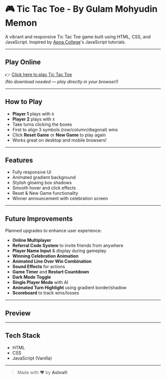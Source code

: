 # 🎮 Tic Tac Toe - By Gulam Mohyudin Memon

A vibrant and responsive Tic Tac Toe game built using HTML, CSS, and JavaScript. Inspired by [Apna College](https://www.youtube.com/@ApnaCollegeOfficial)'s JavaScript tutorials.

---

## Play Online

👉 [Click here to play Tic Tac Toe](https://memon-gulam-45.github.io/Tic-Tac-Toe/)  
_(No download needed — play directly in your browser!)_


---

## How to Play

- **Player 1** plays with `O`
- **Player 2** plays with `X`
- Take turns clicking the boxes
- First to align 3 symbols (row/column/diagonal) wins
- Click **Reset Game** or **New Game** to play again
- Works great on desktop and mobile browsers!

---

## Features

- Fully responsive UI
- Animated gradient background
- Stylish glowing box shadows
- Smooth hover and click effects
- Reset & New Game functionality
- Winner announcement with celebration screen

---

## Future Improvements

Planned upgrades to enhance user experience:

- **Online Multiplayer**
- **Referral Code System** to invite friends from anywhere
- **Player Name Input** & display during gameplay
- **Winning Celebration Animation**
- **Animated Line Over Win Combination**
- **Sound Effects** for actions
- **Game Timer** and **Restart Countdown**
- **Dark Mode Toggle**
- **Single Player Mode** with AI
- **Animated Turn Highlight** using gradient border/shadow
- **Scoreboard** to track wins/losses

---

## Preview



---

## Tech Stack

- HTML
- CSS
- JavaScript (Vanilla)

---

> Made with ❤️ by **Ashrafi**
